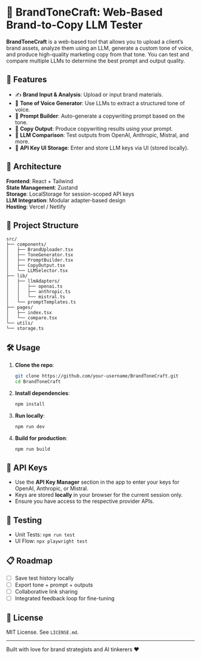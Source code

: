 # 🧠 BrandToneCraft: Web-Based Brand-to-Copy LLM Tester

**BrandToneCraft** is a web-based tool that allows you to upload a client’s brand assets, analyze them using an LLM, generate a custom tone of voice, and produce high-quality marketing copy from that tone. You can test and compare multiple LLMs to determine the best prompt and output quality.

## 🚀 Features

- ✍️ **Brand Input & Analysis**: Upload or input brand materials.
- 🎤 **Tone of Voice Generator**: Use LLMs to extract a structured tone of voice.
- 🧱 **Prompt Builder**: Auto-generate a copywriting prompt based on the tone.
- 🧾 **Copy Output**: Produce copywriting results using your prompt.
- 🔁 **LLM Comparison**: Test outputs from OpenAI, Anthropic, Mistral, and more.
- 🔐 **API Key UI Storage**: Enter and store LLM keys via UI (stored locally).

## 🧩 Architecture

**Frontend**: React + Tailwind  
**State Management**: Zustand  
**Storage**: LocalStorage for session-scoped API keys  
**LLM Integration**: Modular adapter-based design  
**Hosting**: Vercel / Netlify

## 📂 Project Structure

```
src/
├── components/
│   ├── BrandUploader.tsx
│   ├── ToneGenerator.tsx
│   ├── PromptBuilder.tsx
│   ├── CopyOutput.tsx
│   └── LLMSelector.tsx
├── lib/
│   ├── llmAdapters/
│   │   ├── openai.ts
│   │   ├── anthropic.ts
│   │   └── mistral.ts
│   └── promptTemplates.ts
├── pages/
│   ├── index.tsx
│   └── compare.tsx
└── utils/
└── storage.ts
```

## 🛠️ Usage

1. **Clone the repo**:
   ```bash
   git clone https://github.com/your-username/BrandToneCraft.git
   cd BrandToneCraft
   ```
2. **Install dependencies**:
   ```bash
   npm install
   ```
3. **Run locally**:
   ```bash
   npm run dev
   ```
4. **Build for production**:
   ```bash
   npm run build
   ```

## 🔑 API Keys

* Use the **API Key Manager** section in the app to enter your keys for OpenAI,
  Anthropic, or Mistral.
* Keys are stored **locally** in your browser for the current session only.
* Ensure you have access to the respective provider APIs.

## 🧪 Testing

* Unit Tests: `npm run test`
* UI Flow: `npx playwright test`

## 📋 Roadmap

* [ ] Save test history locally
* [ ] Export tone + prompt + outputs
* [ ] Collaborative link sharing
* [ ] Integrated feedback loop for fine-tuning

## 📄 License

MIT License. See `LICENSE.md`.

---

Built with love for brand strategists and AI tinkerers ❤️
